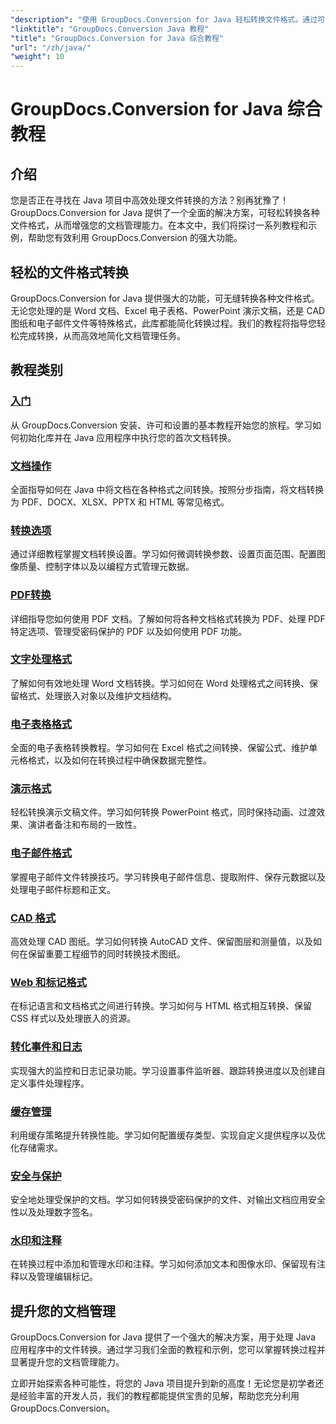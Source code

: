 ```yaml
---
"description": "使用 GroupDocs.Conversion for Java 轻松转换文件格式。通过可自定义的选项简化文档管理。"
"linktitle": "GroupDocs.Conversion Java 教程"
"title": "GroupDocs.Conversion for Java 综合教程"
"url": "/zh/java/"
"weight": 10
---
```


# GroupDocs.Conversion for Java 综合教程

## 介绍

您是否正在寻找在 Java 项目中高效处理文件转换的方法？别再犹豫了！GroupDocs.Conversion for Java 提供了一个全面的解决方案，可轻松转换各种文件格式，从而增强您的文档管理能力。在本文中，我们将探讨一系列教程和示例，帮助您有效利用 GroupDocs.Conversion 的强大功能。

## 轻松的文件格式转换

GroupDocs.Conversion for Java 提供强大的功能，可无缝转换各种文件格式。无论您处理的是 Word 文档、Excel 电子表格、PowerPoint 演示文稿，还是 CAD 图纸和电子邮件文件等特殊格式，此库都能简化转换过程。我们的教程将指导您轻松完成转换，从而高效地简化文档管理任务。

## 教程类别

### [入门](./getting-started/)
从 GroupDocs.Conversion 安装、许可和设置的基本教程开始您的旅程。学习如何初始化库并在 Java 应用程序中执行您的首次文档转换。

### [文档操作](./document-operations/)
全面指导如何在 Java 中将文档在各种格式之间转换。按照分步指南，将文档转换为 PDF、DOCX、XLSX、PPTX 和 HTML 等常见格式。

### [转换选项](./conversion-options/)
通过详细教程掌握文档转换设置。学习如何微调转换参数、设置页面范围、配置图像质量、控制字体以及以编程方式管理元数据。

### [PDF转换](./pdf-conversion/)
详细指导您如何使用 PDF 文档。了解如何将各种文档格式转换为 PDF、处理 PDF 特定选项、管理受密码保护的 PDF 以及如何使用 PDF 功能。

### [文字处理格式](./word-processing-formats/)
了解如何有效地处理 Word 文档转换。学习如何在 Word 处理格式之间转换、保留格式、处理嵌入对象以及维护文档结构。

### [电子表格格式](./spreadsheet-formats/)
全面的电子表格转换教程。学习如何在 Excel 格式之间转换、保留公式、维护单元格格式，以及如何在转换过程中确保数据完整性。

### [演示格式](./presentation-formats/)
轻松转换演示文稿文件。学习如何转换 PowerPoint 格式，同时保持动画、过渡效果、演讲者备注和布局的一致性。

### [电子邮件格式](./email-formats/)
掌握电子邮件文件转换技巧。学习转换电子邮件信息、提取附件、保存元数据以及处理电子邮件标题和正文。

### [CAD 格式](./cad-formats/)
高效处理 CAD 图纸。学习如何转换 AutoCAD 文件、保留图层和测量值，以及如何在保留重要工程细节的同时转换技术图纸。

### [Web 和标记格式](./web-markup-formats/)
在标记语言和文档格式之间进行转换。学习如何与 HTML 格式相互转换、保留 CSS 样式以及处理嵌入的资源。

### [转化事件和日志](./conversion-events-logging/)
实现强大的监控和日志记录功能。学习设置事件监听器、跟踪转换进度以及创建自定义事件处理程序。

### [缓存管理](./cache-management/)
利用缓存策略提升转换性能。学习如何配置缓存类型、实现自定义提供程序以及优化存储需求。

### [安全与保护](./security-protection/)
安全地处理受保护的文档。学习如何转换受密码保护的文件、对输出文档应用安全性以及处理数字签名。

### [水印和注释](./watermarks-annotations/)
在转换过程中添加和管理水印和注释。学习如何添加文本和图像水印、保留现有注释以及管理编辑标记。

## 提升您的文档管理

GroupDocs.Conversion for Java 提供了一个强大的解决方案，用于处理 Java 应用程序中的文件转换。通过学习我们全面的教程和示例，您可以掌握转换过程并显著提升您的文档管理能力。

立即开始探索各种可能性，将您的 Java 项目提升到新的高度！无论您是初学者还是经验丰富的开发人员，我们的教程都能提供宝贵的见解，帮助您充分利用 GroupDocs.Conversion。